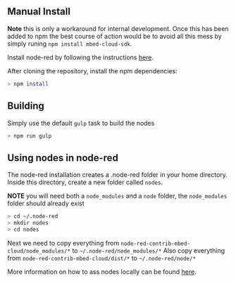 ## Manual Install

**Note** this is only a workaround for internal development. Once this has been added to npm the best course of action would be to avoid all this mess by simply runing `npm install mbed-cloud-sdk`. 

Install node-red by following the instructions [here](https://nodered.org/docs/getting-started/installation).

After cloning the repository, install the npm dependencies:

```bash
> npm install
```

## Building

Simply use the default ```gulp``` task to build the nodes

```bash
> npm run gulp
```

## Using nodes in node-red

The node-red installation creates a .node-red folder in your home directory. Inside this directory, create a new folder called `nodes`. 

**NOTE** you will need both a `node_modules` and a `node` folder, the `node_modules` folder should already exist

```bash
> cd ~/.node-red
> mkdir nodes
> cd nodes
```

Next we need to copy everything from `node-red-contrib-mbed-cloud/node_modules/*` to `~/.node-red/node_modules/*` 
Also copy everything from `node-red-contrib-mbed-cloud/dist/*` to `~/.node-red/node/*`



More information on how to ass nodes locally can be found [here](https://nodered.org/docs/getting-started/adding-nodes).
